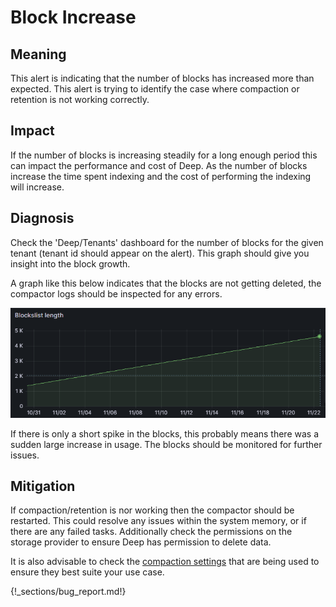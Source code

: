 # Block Increase

## Meaning

This alert is indicating that the number of blocks has increased more than expected. This alert is trying to identify
the case where compaction or retention is not working correctly.

## Impact

If the number of blocks is increasing steadily for a long enough period this can impact the performance and cost of
Deep. As the number of blocks increase the time spent indexing and the cost of performing the indexing will increase.

## Diagnosis

Check the 'Deep/Tenants' dashboard for the number of blocks for the given tenant (tenant id should appear on the alert).
This graph should give you insight into the block growth.

A graph like this below indicates that the blocks are not getting deleted, the compactor logs should be inspected for
any errors.

![Block Increase](../images/rb_block_increase_1.png)

If there is only a short spike in the blocks, this probably means there was a sudden large increase in usage. The blocks
should be monitored for further issues.

## Mitigation

If compaction/retention is nor working then the compactor should be restarted. This could resolve any issues within the
system memory, or if there are any failed tasks. Additionally check the permissions on the storage provider to ensure
Deep has permission to delete data.

It is also advisable to check the [compaction settings](../config/compaction.md) that are being used to ensure they best suite your use case.

{!_sections/bug_report.md!}
